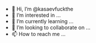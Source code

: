 - 👋 Hi, I’m @kasaevfuckthe
- 👀 I’m interested in ...
- 🌱 I’m currently learning ...
- 💞️ I’m looking to collaborate on ...
- 📫 How to reach me ...

<!---
kasaevfuckthe/kasaevfuckthe is a ✨ special ✨ repository because its `README.md` (this file) appears on your GitHub profile.
You can click the Preview link to take a look at your changes.
--->
